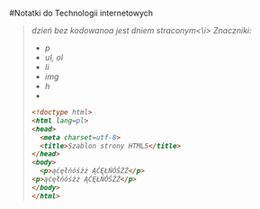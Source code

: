 #Notatki do Technologii internetowych
<blockquote><p><i> dzień bez kodowanoa jest dniem straconym<\i>
Znaczniki:

* p
* ul, ol
* li
* img
* h
* 
```html
<!doctype html>
<html lang=pl>
<head>
  <meta charset=utf-8>
  <title>Szablon strony HTML5</title>
</head>
<body>
  <p>ąćęłńóśźż ĄĆĘŁŃÓŚŹŻ</p>
<p>ąćęłńóśźż ĄĆĘŁŃÓŚŹŻ</p>
</body>
</html>
```
